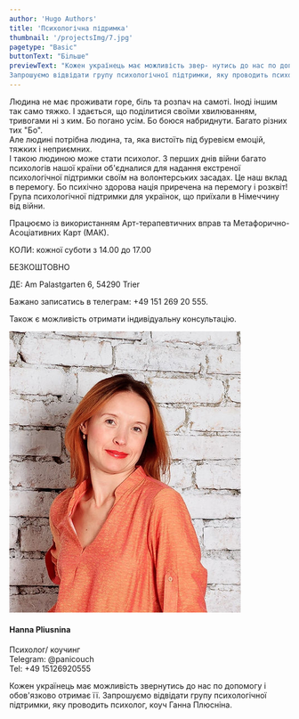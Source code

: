 ```yaml
---
author: 'Hugo Authors'
title: 'Психологічна підримка'
thumbnail: '/projectsImg/7.jpg'
pagetype: "Basic"
buttonText: "Бiльше"
previewText: "Кожен українець має можливість звер- нутись до нас по допомогу і обов'язково отримає її.  
Запрошуємо відвідати групу психологічної підтримки, яку проводить психолог, коуч Ганна Плюсніна."
---
```


<div class=' m-0 bg-fixed bg-cover'>
        <div class='grid lg:grid-cols-2 3xl:gap-12 lg:gap-12 gap-4 mx-auto my-8 container w-4/5 border-2 border-red-400 dark:border-red-600'>
        <div class='text-left flex flex-col justify-center pl-4 md:pl-6 w-11/12'>
        <p class='text-black dark:text-white py-4 text-base text-justify'>Людина не має проживати горе, біль та розпач на самоті. Іноді іншим так само тяжко. І здається, що поділитися своїми хвилюванням, тривогами ні з ким. Бо погано усім. Бо боюся набриднути. Багато різних тих "Бо".
        <br>
        Але людині потрібна людина, та, яка вистоїть під буревієм емоцій, тяжких і неприємних.
        <br>
        І такою людиною може стати психолог. З перших днів війни багато психологів нашої країни об'єдналися для надання екстреної психологічної підтримки своїм на волонтерських засадах. Це наш вклад в перемогу. Бо психічно здорова нація приречена на перемогу і розквіт!
        <br>
        Група психологічної підтримки для українок, що приїхали в Німеччину від війни.
        </p> 
        <p class='text-black dark:text-white pt-2 pb-6 text-base text-justify'>
        Працюємо із використанням Арт-терапевтичних вправ та Метафорично-Асоціативних Карт (МАК).
        </p>
          <p class='text-black dark:text-white py-2 text-base text-justify' >
          КОЛИ: кожної суботи з 14.00 до 17.00 </p>  
           <p class='text-black dark:text-white py-2 text-base text-justify'>
         БЕЗКОШТОВНО </p>
           <p class='text-black dark:text-white py-2 text-base text-justify'>
         ДЕ: 
         Am Palastgarten 6, 54290 Trier </p>
         <p class='text-black dark:text-white py-2 text-base text-justify'>
         Бажано записатись в телеграм: 
         +49 151 269 20 555.</p>
         <p class='text-black dark:text-white py-6 text-base text-justify'>
         Також є можливість отримати індивідуальну консультацію.</p>        
    </div>
       <div class='flex flex-col justify-center p-6 w-full'> 
       <div class='relative flex justify-center '>
        <img src='/aboutImg/ourTeam/e57edb_4265bc9abc744880b04928e9a47f5335_mv2.jpg'>
    </div>
     <div class='flex flex-col justify-center'>
        <h4 class='text-2xl p-2 flex justify-center'>Hanna Pliusnina</h4>
            <p class='px-2 pb-2 flex justify-center'>Психолог/ коучинг  <br>
            Telegram: @panicouch <br>
            Tel: +49 15126920555</p>
            </div>
     </div>  
     </div>
</div>Кожен українець має можливість звернутись до нас по допомогу і обов'язково отримає її.  
Запрошуємо відвідати групу психологічної підтримки, яку проводить психолог, коуч Ганна Плюсніна.
